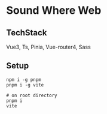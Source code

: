 # Sound Where Web

## TechStack
Vue3, Ts, Pinia, Vue-router4, Sass

## Setup

```shell
npm i -g pnpm
pnpm i -g vite

# on root directory
pnpm i
vite 
```
